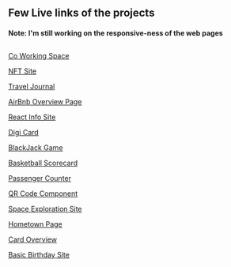 ## Few Live links of the projects 

#### Note: I'm still working on the responsive-ness of the web pages

## 
[Co Working Space]

[NFT Site]

[Travel Journal] 

[AirBnb Overview Page] 

[React Info Site] 

[Digi Card] 

[BlackJack Game] 

[Basketball Scorecard] 

[Passenger Counter] 

[QR Code Component]

[Space Exploration Site]

[Hometown Page] 

[Card Overview]

[Basic Birthday Site] 


[AirBnb Overview Page]: <https://airbnbclone.mohs.ink/>
[Basic Birthday Site]: <https://projects.mohs.ink/birthday-site/birthday.html>
[Card Overview]: <https://projects.mohs.ink/card-overview/index.html>
[Hometown Page]: <https://projects.mohs.ink/hometown-page/index.html>
[QR Code Component]: <https://projects.mohs.ink/qr-code-component/index.html>
[Passenger Counter]: <https://projects.mohs.ink/passenger-counter/index.html>
[Space Exploration Site]: <https://projects.mohs.ink/space-exploration-site/space.html>
[Basketball Scorecard]: <https://projects.mohs.ink/basketball-scorecard/index.html>
[BlackJack Game]: <https://projects.mohs.ink/blackjack-game/index.html>
[Digi Card]: <https://digicard.mohs.ink/>
[React Info Site]: <https://reactinfosite.mohs.ink/>
[Travel Journal]: <https://trjournal.mohs.ink/>
[NFT Site]: <https://nft.mohs.ink>
[Co Working Space]: <https://workspace.mohs.ink>
